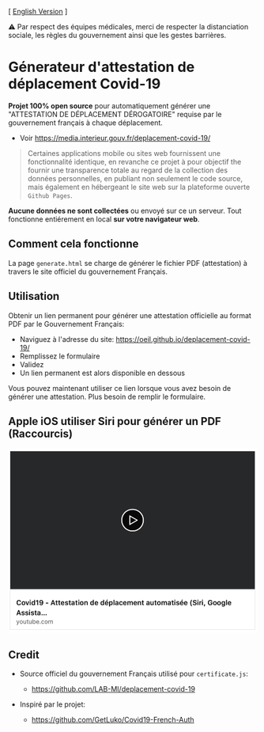 [ [English Version](README-EN.md) ]

⚠️ Par respect des équipes médicales, merci de respecter la distanciation sociale, les règles du gouvernement ainsi que les gestes barrières.

# Génerateur d'attestation de déplacement Covid-19

**Projet 100% open source** pour automatiquement générer une "ATTESTATION DE DÉPLACEMENT DÉROGATOIRE" requise par le gouvernement français à chaque déplacement.
- Voir https://media.interieur.gouv.fr/deplacement-covid-19/

>Certaines applications mobile ou sites web fournissent une fonctionnalité identique, en revanche ce projet à pour objectif the fournir une transparence totale au regard de la collection des données personnelles, en publiant non seulement le code source, mais également en hébergeant le site web sur la plateforme ouverte `Github Pages`.

**Aucune données ne sont collectées** ou envoyé sur ce un serveur. Tout fonctionne entiérement en local **sur votre navigateur web**.

## Comment cela fonctionne
La page `generate.html` se charge de générer le fichier PDF (attestation) à travers le site officiel du gouvernement Français.

## Utilisation
Obtenir un lien permanent pour générer une attestation officielle au format PDF par le Gouvernement Français:
- Naviguez à l'adresse du site: https://oeil.github.io/deplacement-covid-19/
- Remplissez le formulaire
- Validez
- Un lien permanent est alors disponible en dessous

Vous pouvez maintenant utiliser ce lien lorsque vous avez besoin de générer une attestation. Plus besoin de remplir le formulaire.

## Apple iOS utiliser Siri pour générer un PDF (Raccourcis)
[![Alt text](imgs/youtube-preview.png)](https://www.youtube.com/watch?v=-MU__w3lUo0)


## Credit
 * Source officiel du gouvernement Français utilisé pour `certificate.js`:
    * https://github.com/LAB-MI/deplacement-covid-19

 * Inspiré par le projet:
    * https://github.com/GetLuko/Covid19-French-Auth